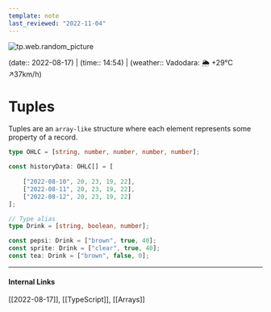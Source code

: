 ```yaml
---
template: note
last_reviewed: "2022-11-04"
---
```

![tp.web.random_picture](https://images.unsplash.com/photo-1476514525535-07fb3b4ae5f1?crop=entropy&cs=tinysrgb&fit=crop&fm=jpg&h=300&ixid=MnwxfDB8MXxyYW5kb218MHx8dHJlZSxsYW5kc2NhcGUsd2F0ZXIsbW91bnRhaW58fHx8fHwxNjYwNzI4Mjc2&ixlib=rb-1.2.1&q=80&utm_campaign=api-credit&utm_medium=referral&utm_source=unsplash_source&w=900)

(date:: 2022-08-17) | (time:: 14:54) | (weather:: Vadodara: 🌦   +29°C ↗37km/h)

# Tuples
Tuples are an `array-like` structure where each element represents some property of a record.

```typescript
type OHLC = [string, number, number, number, number];

const historyData: OHLC[] = [
	
	["2022-08-10", 20, 23, 19, 22],
	["2022-08-11", 20, 23, 19, 22],
	["2022-08-12", 20, 23, 19, 22]
];

// Type alias
type Drink = [string, boolean, number];

const pepsi: Drink = ["brown", true, 40];
const sprite: Drink = ["clear", true, 40];
const tea: Drink = ["brown", false, 0];
```

---
#### Internal Links
[[2022-08-17]], [[TypeScript]], [[Arrays]]